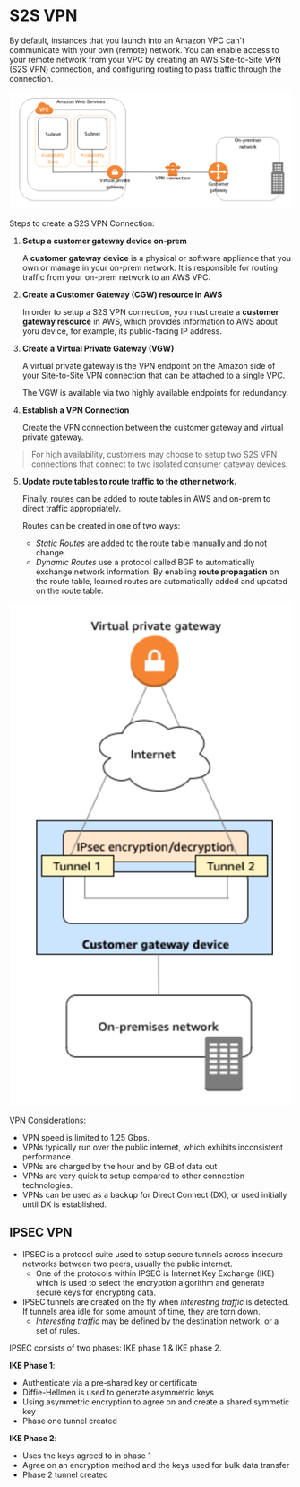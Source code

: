 # S2S VPN

By default, instances that you launch into an Amazon VPC can't communicate with your own (remote) network. You can enable access to your remote network from your VPC by creating an AWS Site-to-Site VPN (S2S VPN) connection, and configuring routing to pass traffic through the connection.

![S2S VPN Connection](./static/images/networking_s2svpn.png)

Steps to create a S2S VPN Connection:

1. **Setup a customer gateway device on-prem**

    A **customer gateway device** is a physical or software appliance that you own or manage in your on-prem network. It is responsible for routing traffic from your on-prem network to an AWS VPC.

2. **Create a Customer Gateway (CGW) resource in AWS**

    In order to setup a S2S VPN connection, you must create a **customer gateway resource** in AWS, which provides information to AWS about yoru device, for example, its public-facing IP address.

3. **Create a Virtual Private Gateway (VGW)**

    A virtual private gateway is the VPN endpoint on the Amazon side of your Site-to-Site VPN connection that can be attached to a single VPC.

    The VGW is available via two highly available endpoints for redundancy.

4. **Establish a VPN Connection**

    Create the VPN connection between the customer gateway and virtual private gateway.

> For high availability, customers may choose to setup two S2S VPN connections that connect to two isolated consumer gateway devices.

5. **Update route tables to route traffic to the other network.**

    Finally, routes can be added to route tables in AWS and on-prem to direct traffic appropriately.

    Routes can be created in one of two ways:
    - *Static Routes* are added to the route table manually and do not change.
    - *Dynamic Routes* use a protocol called BGP to automatically exchange network information. By enabling **route propagation** on the route table, learned routes are automatically added and updated on the route table.


![Customer Gateway](./static/images/networking_customergateway.png)

VPN Considerations:
- VPN speed is limited to 1.25 Gbps.
- VPNs typically run over the public internet, which exhibits inconsistent performance.
- VPNs are charged by the hour and by GB of data out
- VPNs are very quick to setup compared to other connection technologies.
- VPNs can be used as a backup for Direct Connect (DX), or used initially until DX is established.

## IPSEC VPN

- IPSEC is a protocol suite used to setup secure tunnels across insecure networks between two peers, usually the public internet.
    - One of the protocols within IPSEC is Internet Key Exchange (IKE) which is used to select the encryption algorithm and generate secure keys for encrypting data.
- IPSEC tunnels are created on the fly when *interesting traffic* is detected. If tunnels area idle for some amount of time, they are torn down.
    - *Interesting traffic* may be defined by the destination network, or a set of rules.

IPSEC consists of two phases: IKE phase 1 & IKE phase 2.

**IKE Phase 1**:
- Authenticate via a pre-shared key or certificate
- Diffie-Hellmen is used to generate asymmetric keys
- Using asymmetric encryption to agree on and create a shared symmetic key
- Phase one tunnel created

**IKE Phase 2**:
- Uses the keys agreed to in phase 1
- Agree on an encryption method and the keys used for bulk data transfer
- Phase 2 tunnel created

